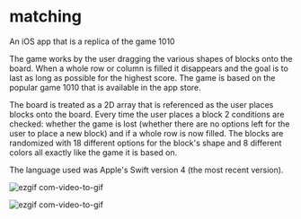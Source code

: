 # matching
An iOS app that is a replica of the game 1010

The game works by the user dragging the various shapes of blocks onto the board.  When a whole row or column is filled it disappears and the goal is to last as long as possible for the highest score.  The game is based on the popular game 1010 that is available in the app store.

The board is treated as a 2D array that is referenced as the user places blocks onto the board.  Every time the user places a block 2 conditions are checked: whether the game is lost (whether there are no options left for the user to place a new block) and if a whole row is now filled.  The blocks are randomized with 18 different options for the block's shape and 8 different colors all exactly like the game it is based on.  

The language used was Apple's Swift version 4 (the most recent version).    

![ezgif com-video-to-gif](https://user-images.githubusercontent.com/36249204/50944094-0b8fd380-145d-11e9-894b-9373540233e3.gif)

![ezgif com-video-to-gif](https://user-images.githubusercontent.com/36249204/50943594-219c9480-145b-11e9-99ca-2275cbf9742f.gif)
